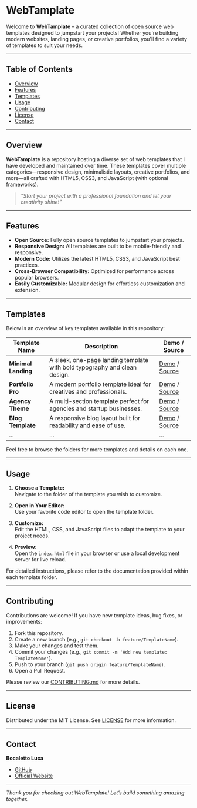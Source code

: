 # WebTamplate

Welcome to **WebTamplate** – a curated collection of open source web templates designed to jumpstart your projects! Whether you're building modern websites, landing pages, or creative portfolios, you'll find a variety of templates to suit your needs.

---

## Table of Contents

- [Overview](#overview)
- [Features](#features)
- [Templates](#templates)
- [Usage](#usage)
- [Contributing](#contributing)
- [License](#license)
- [Contact](#contact)

---

## Overview

**WebTamplate** is a repository hosting a diverse set of web templates that I have developed and maintained over time. These templates cover multiple categories—responsive design, minimalistic layouts, creative portfolios, and more—all crafted with HTML5, CSS3, and JavaScript (with optional frameworks).

> _“Start your project with a professional foundation and let your creativity shine!”_

---

## Features

- **Open Source:** Fully open source templates to jumpstart your projects.
- **Responsive Design:** All templates are built to be mobile-friendly and responsive.
- **Modern Code:** Utilizes the latest HTML5, CSS3, and JavaScript best practices.
- **Cross-Browser Compatibility:** Optimized for performance across popular browsers.
- **Easily Customizable:** Modular design for effortless customization and extension.

---

## Templates

Below is an overview of key templates available in this repository:

| Template Name       | Description                                                            | Demo / Source                                  |
| ------------------- | ---------------------------------------------------------------------- | ---------------------------------------------- |
| **Minimal Landing** | A sleek, one-page landing template with bold typography and clean design. | [Demo](https://example.com/demo/minimal-landing) / [Source](./MinimalLanding)  |
| **Portfolio Pro**   | A modern portfolio template ideal for creatives and professionals.       | [Demo](https://example.com/demo/portfolio-pro) / [Source](./PortfolioPro)      |
| **Agency Theme**    | A multi-section template perfect for agencies and startup businesses.      | [Demo](https://example.com/demo/agency-theme) / [Source](./AgencyTheme)        |
| **Blog Template**   | A responsive blog layout built for readability and ease of use.            | [Demo](https://example.com/demo/blog-template) / [Source](./BlogTemplate)      |
| ...                 | ...                                                                    | ...                                            |

Feel free to browse the folders for more templates and details on each one.

---

## Usage

1. **Choose a Template:**  
   Navigate to the folder of the template you wish to customize.

2. **Open in Your Editor:**  
   Use your favorite code editor to open the template folder.

3. **Customize:**  
   Edit the HTML, CSS, and JavaScript files to adapt the template to your project needs.

4. **Preview:**  
   Open the `index.html` file in your browser or use a local development server for live reload.

For detailed instructions, please refer to the documentation provided within each template folder.

---

## Contributing

Contributions are welcome! If you have new template ideas, bug fixes, or improvements:
1. Fork this repository.
2. Create a new branch (e.g., `git checkout -b feature/TemplateName`).
3. Make your changes and test them.
4. Commit your changes (e.g., `git commit -m 'Add new template: TemplateName'`).
5. Push to your branch (`git push origin feature/TemplateName`).
6. Open a Pull Request.

Please review our [CONTRIBUTING.md](CONTRIBUTING.md) for more details.

---

## License

Distributed under the MIT License. See [LICENSE](LICENSE) for more information.

---

## Contact

**Bocaletto Luca**  
- [GitHub](https://github.com/bocaletto-luca)  
- [Official Website](https://bocalettoluca.altervista.org)  

---

*Thank you for checking out WebTamplate! Let’s build something amazing together.*
